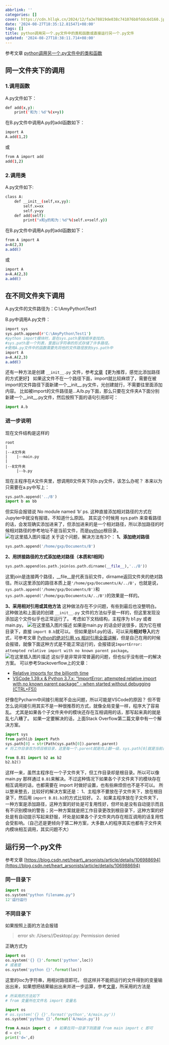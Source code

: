 ```yaml
---
abbrlink: ''
categories: []
cover: https://cdn.hllqk.cn/2024/12/fa3e78819de038c741076b8fddc6d160.jpg
date: '2024-08-27T18:35:12.815471+08:00'
tags: []
title: python调用另一个.py文件中的类和函数或直接运行另一个.py文件
updated: '2024-08-27T18:38:11.714+08:00'
---
```

参考文章 [python调用另一个.py文件中的类和函数](https://www.cnblogs.com/AmyHu/p/10654500.html)

## 同一文件夹下的调用

### 1.调用函数

A.py文件如下：

```bash
def add(x,y):
    print('和为：%d'%(x+y))
```

在B.py文件中调用A.py的add函数如下：

```bash
import A
A.add(1,2)
```

或

```bash
from A import add
add(1,2)
```

### 2.调用类

A.py文件如下:

```bash
class A:
    def __init__(self,xx,yy):
        self.x=xx
        self.y=yy
    def add(self):
        print("x和y的和为：%d"%(self.x+self.y))
```

在B.py文件中调用A.py的add函数如下：

```bash
from A import A
a=A(2,3)
a.add()
```

或

```bash
import A
a=A.A(2,3)
a.add()
```

## 在不同文件夹下调用

A.py文件的文件路径为：C:\\AmyPython\\Test1

B.py中调用A.py文件：

```bash
import sys
sys.path.append(r'C:\AmyPython\Test1')
#python import模块时，是在sys.path里按顺序查找的。
#sys.path是一个列表，里面以字符串的形式存储了许多路径。
#使用A.py文件中的函数需要先将他的文件路径放到sys.path中
import A
a=A.A(2,3)
a.add()
```

还有一种方法是创建 `__init__.py` 文件，参考[文章](https://blog.csdn.net/qq_31829611/article/details/89093693)【更为推荐，感觉比添加路径的方式更好】
如果这文件不在一个路径下面，import就比较麻烦了，需要在被import的文件路径下面新建一个\_\_init\_\_.py文件，光创建就行，不需要往里面添加内容。
比如被import的文件路径是…A/b.py下面，那么只要在文件夹A下面分别新建一个\_\_init\_\_.py文件，然后按照下面的语句引用即可：

```python
import A.b
```

### 进一步说明

现在文件结构是这样的

```
root
|
|--A文件夹
|    |--main.py
|
|--B文件夹
     |--b.py
```

现在主程序在A文件夹里，想调用B文件夹下的b.py文件，该怎么办呢？
本来以为只需要在a.py中写上：

```python
sys.path.append('../B')
import b as bb
```

但实际会报错说 No module named ‘b’
ps. 这种直接添加相对路径的方式在Jupyter中就没有报错，不知道什么原因。
其实这个时候用 sys.path 来查看路径的话，会发现确实添加进来了，但添加进来的是一个相对路径，所以添加路径的时候相对路径的参考地址不是当前文件，而是[python](https://so.csdn.net/so/search?q=python&spm=1001.2101.3001.7020)根目录。
![在这里插入图片描述](https://i-blog.csdnimg.cn/blog_migrate/2e2f7037a62b95d287b38bd291d24129.png)
关于这个问题，解决方法有3个：
**1、添加绝对路径**

```python
sys.path.append('/home/gxp/Documents/B')
```

**2、用拼接路径的方式添加绝对路径（本质和1相同）**

```python
sys.path.append(os.path.join(os.path.dirname(__file__),'../B'))
```

这里join是连接两个路径，\_\_file\_\_是代表当前文件，dirname返回文件夹的绝对路径。所以这里添加的路径本质上是`'/home/gxp/Documents/A/../B'`，也就是说，`sys.path.append('/home/gxp/Documents/B')`和`sys.path.append('/home/gxp/Documents/A/../B')`的效果是一样的。

**3、采用相对引用或其他方法**
这种做法存在不少问题，有些到最后也没整明白。
这种做法和上面说的创建 `__init__.py` 文件的方法似乎是一样的，但这里发现没添加这个文件似乎也正常运行了。
考虑如下文档结构，主程序为 b1.py 或者 main.py。
![在这里插入图片描述](https://i-blog.csdnimg.cn/blog_migrate/4f52295b5fffbb4804a7f95cd49eed8c.png)
如果是main.py 的话会好说很多，因为它在根目录下，直接 `import B.b`就可以。
但如果是b1.py的话，可以采用**相对导入**的方式，可参考文章 [Python的绝对引用 vs 相对引用全面讲解](https://blog.csdn.net/ning13481193737/article/details/107165586/)，但是自己在用的时候会报错，就像下面这种方式是不能正常运行的，会报错说`ImportError: attempted relative import with no known parent package`。
![在这里插入图片描述](https://i-blog.csdnimg.cn/blog_migrate/61a9a9b74c51b9614fe036730c636a7f.png)
这似乎是非常非常普遍的问题，但也似乎没有统一的解决方案。
可以参考Stackoverflow上的文章：

* [Relative imports for the billionth time](https://stackoverflow.com/questions/14132789/relative-imports-for-the-billionth-time)
* [VSCode 1.39.x & Python 3.7.x: “ImportError: attempted relative import with no known parent package” - when started without debugging (CTRL+F5))](https://stackoverflow.com/questions/58709973/vscode-1-39-x-python-3-7-x-importerror-attempted-relative-import-with-no-kn)

好像在Pycharm中间接引用就不会出问题，所以可能是VSCode的原因？
但不管怎么说间接引用其实不是一种很推荐的方式，就像全局变量一样，程序大了容易乱。
尤其是如果各个子文件夹中的模块还存在互相调用的话，那写起来真的就是乱七八糟了。
如果一定要解决的话，上面Stack Overflow第二篇文章中有一个解决方案。

```python
import sys
from pathlib import Path
sys.path[0] = str(Path(sys.path[0]).parent.parent)  
# 将工作目录改为项目根目录，这里每一个.parent就是向上翻一级，sys.path[0]就是当前目录

from B.B1 import b2 as b2
b2.b2()
```

这样一来，虽然主程序在一个子文件夹下，但工作目录却是根目录。所以可以像 main.py 那样通过 `B.B1`来解决。不过这种情况下如果各个子文件夹下的模块存在相互调用的话，也都需要在 import 时做好设置，也有些麻烦但也不是不可以。
所以整来整去，比较好的解决方案还是：
1、主程序不要放在子文件夹下，放在根目录下，然后用 `import B.B1.b2`的方式比较好。
2、如果主程序放在子文件夹下，一种方案是添加路径，这种方案的好处是可复用性好，但坏处是没有自动提示而且有不识别模块的警告；另一种方案就是把工作目录更改到根目录下，这种方案的好处是有自动提示写起来舒服，坏处是如果各个子文件夹内存在相互调用的话复用性会受影响。（自己还是更倾向于第二种方案，大多数人的程序其实也都有子文件夹内模块相互调用，其实问题不大）

## 运行另一个.py文件

参考文章 [https://blog.csdn.net/heart\_arsonists/article/details/106988694](https://blog.csdn.net/heart_arsonists/article/details/106988694)

### 同一目录下

```python
import os
os.system("python filename.py")
12'运行运行
```

### 不同目录下

如果按照上面的方法会报错

> error sh: /Users//Desktop/.py: Permission denied

正确方式为

```python
import os
os.system('{} {}'.format('python',loc))
# 或者是
os.system('python {}'.format(loc))
```

这里的loc为字符串，用相对路径即可。
但这样并不能把运行的文件得到的变量输出出来，如果想把结果输出出来并进一步运算，参考[文章](https://blog.csdn.net/HunGRy_FOOliSHhh/article/details/115305848)，所采用的方法是

```python
# 所采用的方法如下
# from 变量所在文件名 import 变量名

import os
# os.system('{} {}'.format('python','A/main.py'))
os.system('python {}'.format('A/main.py'))

from A.main import c  # 如果在同一目录下则直接 from main import c 即可
d = c+1
print('d=',d)
```
